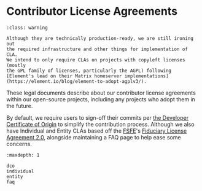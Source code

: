 # Contributor License Agreements

```{admonition} RecapTime.dev CLAs are currently experimental
:class: warning

Although they are technically production-ready, we are still ironing out
the required infrastructure and other things for implementation of CLA.
We intend to only require CLAs on projects with copyleft licenses (mostly
the GPL family of licenses, particularly the AGPL) following
[Element's lead on their Matrix homeserver implementations](https://element.io/blog/element-to-adopt-agplv3/).
```

These legal documents describe about our contributor license agreements within
our open-source projects, including any projects who adopt them in the future.

By default, we require users to sign-off their commits per [the Developer Certificate of Origin](./dco.md) to simplify the contribution process. Although we also have Individual and Entity CLAs based off the [FSFE]'s
[Fiduciary License Agreement 2.0][FLA-2.0], alongside maintaining a FAQ page to help ease some concerns.

[FSFE]: https://fsfe.org/index.en.html
[FLA-2.0]: https://fsfe.org/activities/fla/fla.en.html

```{toctree}
:maxdepth: 1

dco
individual
entity
faq
```